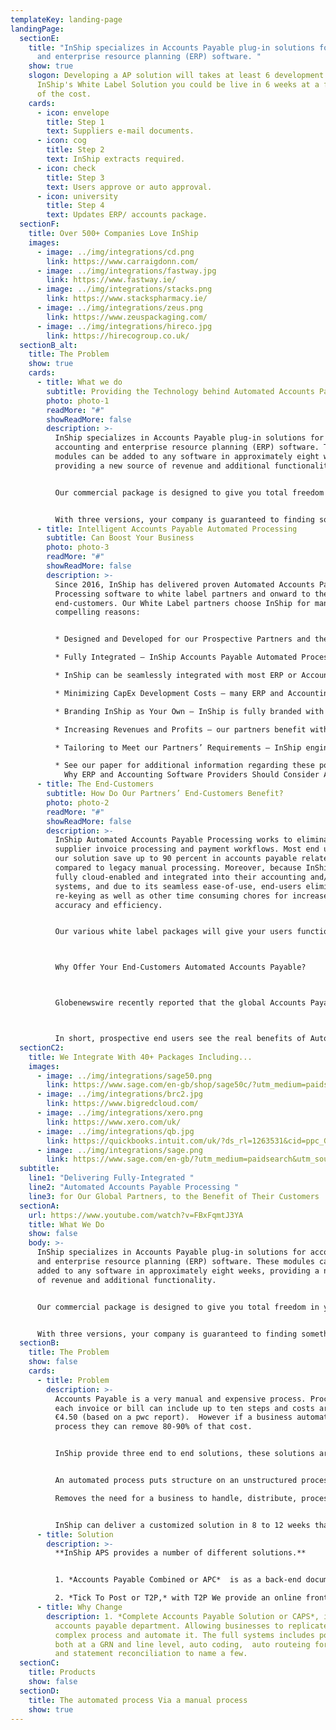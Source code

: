 ```yaml
---
templateKey: landing-page
landingPage:
  sectionE:
    title: "InShip specializes in Accounts Payable plug-in solutions for accounting
      and enterprise resource planning (ERP) software. "
    show: true
    slogon: Developing a AP solution will takes at least 6 development years, with
      InShip's White Label Solution you could be live in 6 weeks at a fraction
      of the cost.
    cards:
      - icon: envelope
        title: Step 1
        text: Suppliers e-mail documents.
      - icon: cog
        title: Step 2
        text: InShip extracts required.
      - icon: check
        title: Step 3
        text: Users approve or auto approval.
      - icon: university
        title: Step 4
        text: Updates ERP/ accounts package.
  sectionF:
    title: Over 500+ Companies Love InShip
    images:
      - image: ../img/integrations/cd.png
        link: https://www.carraigdonn.com/
      - image: ../img/integrations/fastway.jpg
        link: https://www.fastway.ie/
      - image: ../img/integrations/stacks.png
        link: https://www.stackspharmacy.ie/
      - image: ../img/integrations/zeus.png
        link: https://www.zeuspackaging.com/
      - image: ../img/integrations/hireco.jpg
        link: https://hirecogroup.co.uk/
  sectionB_alt:
    title: The Problem
    show: true
    cards:
      - title: What we do
        subtitle: Providing the Technology behind Automated Accounts Payable Processes
        photo: photo-1
        readMore: "#"
        showReadMore: false
        description: >-
          InShip specializes in Accounts Payable plug-in solutions for
          accounting and enterprise resource planning (ERP) software. These
          modules can be added to any software in approximately eight weeks,
          providing a new source of revenue and additional functionality.


          Our commercial package is designed to give you total freedom in your customer pricing model and our offering gives you the possibility of retaining up to 80% of the revenue you generate while still going to the market with a competitively priced product.


          With three versions, your company is guaranteed to finding something to meet your customers needs. These range from a simple A.I. data extraction that can be added as a hidden module to any accounts package to a full Accounts Payable solution system that can be tailored to meet the needs of most medium and large businesses.
      - title: Intelligent Accounts Payable Automated Processing
        subtitle: Can Boost Your Business
        photo: photo-3
        readMore: "#"
        showReadMore: false
        description: >-
          Since 2016, InShip has delivered proven Automated Accounts Payable
          Processing software to white label partners and onward to their
          end-customers. Our White Label partners choose InShip for many
          compelling reasons:


          * Designed and Developed for our Prospective Partners and their End-Customers – InShip meets automated Accounts Payable best practices, enabling our partners to offer InShip technology with complete confidence to their end-customers.

          * Fully Integrated – InShip Accounts Payable Automated Processing is a cloud-enabled system which can be fully integrated into any ERP or accounting back office solution. Full integration with our partners’ existing systems increases efficiency and productivity for their end customers by delivering a seamless, accurate, secure and robust experience.

          * InShip can be seamlessly integrated with most ERP or Accounting Solutions available in today’s global market.

          * Minimizing CapEx Development Costs – many ERP and Accounting software providers recognize that their customers are demanding Accounts Payable Automation to decrease overheads, while maximizing remote efficiency and cash flow. InShip delivers a robust, proven, cloud-enabled PaaS (platform as a service) demanded by end-customers, enabling our partners to avoid expensive development costs.

          * Branding InShip as Your Own – InShip is fully branded with our partners’ logos, thereby reinforcing this service as part of providers’ full-service offerings.

          * Increasing Revenues and Profits – our partners benefit with a recurring revenue stream as their customers adopt InShip Automated Accounts Payable systems and workflows.

          * Tailoring to Meet our Partners’ Requirements – InShip engineers tailor our solution to match the precise requirements of our partners and their end customers.

          * See our paper for additional information regarding these points, as well as market forces that are creating opportunities within the global Automated AP Processing marketplace.
            Why ERP and Accounting Software Providers Should Consider Adding InShip Automated Accounts Payable Processing to Their Portfolio.
      - title: The End-Customers
        subtitle: How Do Our Partners’ End-Customers Benefit?
        photo: photo-2
        readMore: "#"
        showReadMore: false
        description: >-
          InShip Automated Accounts Payable Processing works to eliminate manual
          supplier invoice processing and payment workflows. Most end users of
          our solution save up to 90 percent in accounts payable related costs
          compared to legacy manual processing. Moreover, because InShip is
          fully cloud-enabled and integrated into their accounting and/or ERP
          systems, and due to its seamless ease-of-use, end-users eliminate data
          re-keying as well as other time consuming chores for increased
          accuracy and efficiency.


          Our various white label packages will give your users functionality they need. 



          Why Offer Your End-Customers Automated Accounts Payable?



          Globenewswire recently reported that the global Accounts Payable automation market is expected to grow at an annual compounded rate of 11 percent, from US$1.9 billion in 2019 to US$3.1 billion in 2024. The article cites a number of factors driving this growth including: faster payments and better cash flow, reduced employee fraud, and reduced cost of supplier invoice processing and payments. 



          In short, prospective end users see the real benefits of Automated Accounts Payable processing and are quickly embracing this innovative technology.
  sectionC2:
    title: We Integrate With 40+ Packages Including...
    images:
      - image: ../img/integrations/sage50.png
        link: https://www.sage.com/en-gb/shop/sage50c/?utm_medium=paidsearch&utm_source=google&utm_campaign=uk%7cgoogle%7caccfin%7cbrand_50accounts-main(e)%7cgbr_s5fif&ppc_keyword=sage50&ds_rl=1282232&gclid=CjwKCAjw8MD7BRArEiwAGZsrBboKVDBcZ0TrgGYKiDz7wjly2L-TL2lgFRPAFTpQyXasCEQ4zqcQ8xoCk7EQAvD_BwE&gclsrc=aw.ds
      - image: ../img/integrations/brc2.jpg
        link: https://www.bigredcloud.com/
      - image: ../img/integrations/xero.png
        link: https://www.xero.com/uk/
      - image: ../img/integrations/qb.jpg
        link: https://quickbooks.intuit.com/uk/?ds_rl=1263531&cid=ppc_G_QB_UK_GGL_B_Quickbooks_Core_Exact_Search_ALL_quickbooks_txt&ds_rl=1263531&gclid=CjwKCAjw8MD7BRArEiwAGZsrBQcHp8I5K91tdriI_rEDeFtJVBtPMpKeRrSn33-rqnSo3CYdymq71hoCj8cQAvD_BwE&gclsrc=aw.ds
      - image: ../img/integrations/sage.png
        link: https://www.sage.com/en-gb/?utm_medium=paidsearch&utm_source=google&utm_campaign=uk%7cgoogle%7cbrand%7cbrand_mainsage-main(e)%7cgbr_sabc&ppc_keyword=sage&ds_rl=1282673&ds_rl=1282739&ds_rl=1287894&ds_rl=1282232&ds_rl=1287894&gclid=CjwKCAjw8MD7BRArEiwAGZsrBUMwhw2P93Ha8Funq-GZ0zoDS9nv809lPNZWnM2WhfpbJq-5MluVZBoCxrUQAvD_BwE&gclsrc=aw.ds
  subtitle:
    line1: "Delivering Fully-Integrated "
    line2: "Automated Accounts Payable Processing "
    line3: for Our Global Partners, to the Benefit of Their Customers
  sectionA:
    url: https://www.youtube.com/watch?v=FBxFqmtJ3YA
    title: What We Do
    show: false
    body: >-
      InShip specializes in Accounts Payable plug-in solutions for accounting
      and enterprise resource planning (ERP) software. These modules can be
      added to any software in approximately eight weeks, providing a new source
      of revenue and additional functionality.


      Our commercial package is designed to give you total freedom in your customer pricing model and our offering gives you the possibility of retaining up to 80% of the revenue you generate while still going to the market with a competitively priced product.


      With three versions, your company is guaranteed to finding something to meet your customers needs. These range from a simple A.I. data extraction that can be added as a hidden module to any accounts package to a full Accounts Payable solution system that can be tailored to meet the needs of most medium and large businesses.
  sectionB:
    title: The Problem
    show: false
    cards:
      - title: Problem
        description: >-
          Accounts Payable is a very manual and expensive process. Processing
          each invoice or bill can include up to ten steps and costs around
          €4.50 (based on a pwc report).  However if a business automates this
          process they can remove 80-90% of that cost.


          InShip provide three end to end solutions, these solutions are built to meet the disparate needs of all businesses no matter their size be they sole traders or large multinationals.


          An automated process puts structure on an unstructured process while increasing efficiency, fool-proof, streamlined & controlled. 

          Removes the need for a business to handle, distribute, process, file & store paper invoices but still giving the business the flexibility to handle the documents online as their business requires. 


          InShip can deliver a customized solution in 8 to 12 weeks that will suit the needs of most accounting software or erp solutions, at a price that is a fraction of your development cost plus a recurring cost less they your maintenance cost.
      - title: Solution
        description: >-
          **InShip APS provides a number of different solutions.** 


          1. *Accounts Payable Combined or APC*  is as a back-end document handling tool, your users are supplied with a email address (and if required a dnd solution) where both they and their suppliers and email invoices and bills to. APC using InShip's AI extracts the relevant data from each document and pushes both a copy of the Bill/Invoice to you Accounts Software ready for in a draft state ready for approval.

          2. *Tick To Post or T2P,* with T2P We provide an online front end customisation and own labeled bolt on to your system. Here your users can review and approve invoices before they are push to your software based on your requirements the document can be stored by us or your software.
      - title: Why Change
        description: 1. *Complete Accounts Payable Solution or CAPS*, is a fully online
          accounts payable department. Allowing businesses to replicate the
          complex process and automate it. The full systems includes po matching
          both at a GRN and line level, auto coding,  auto routeing for approval
          and statement reconciliation to name a few.
  sectionC:
    title: Products
    show: false
  sectionD:
    title: The automated process Via a manual process
    show: true
---
```

